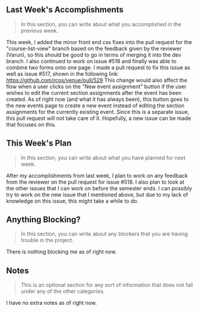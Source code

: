 ## Last Week's Accomplishments

> In this section, you can write about what you accomplished in the previous week.

This week, I added the minor front end css fixes into the pull request for the "course-list-view" branch based on 
the feedback given by the reviewer (Varun), so this should be good to go in terms of merging it into the dev branch.
I also continued to work on issue #518 and finally was able to combine two forms onto one page. I made a pull request
to fix this issue as well as issue #517, shown in the following link: https://github.com/rcos/venue/pull/529
This change would also affect the flow when a user clicks on the "New event assignment" button if the user wishes to edit the current section assignments after the event has been created. As of right now (and what it has always been), this button goes to the new events page to create a new event instead of editing the section assignments for the currently existing event. Since this is a separate issue, this pull request will not take care of it. Hopefully, a new issue can be made that focuses on this.

## This Week's Plan

> In this section, you can write about what you have planned for next week.

After my accomplishments from last week, I plan to work on any feedback from the reviewer on the pull request for issue #518. 
I also plan to look at the other issues that I can work on before the semester ends. I can possibly try to work on the new issue
that I mentioned above, but due to my lack of knowledge on this issue, this might take a while to do.

## Anything Blocking?

> In this section, you can write about any blockers that you are having trouble in the project.

There is nothing blocking me as of right now.

## Notes

> This is an optional section for any sort of information that does not fall under any of the other categories.

I have no extra notes as of right now.
